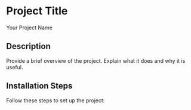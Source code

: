 # Project Title
Your Project Name

## Description
Provide a brief overview of the project. Explain what it does and why it is useful.

## Installation Steps
Follow these steps to set up the project:
